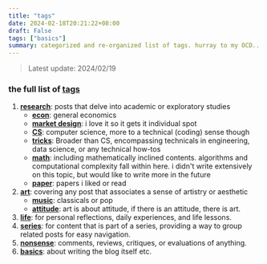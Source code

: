 ```yaml
---
title: "tags"
date: 2024-02-18T20:21:22+08:00
draft: False
tags: ["basics"]
summary: categorized and re-organized list of tags. hurray to my OCD...
---
```


> Latest update: 2024/02/19

### the full list of [tags](/tags/)

1. **[research](/tags/research/)**: posts that delve into academic or exploratory studies
    - **[econ](/tags/econ/)**: general economics
    - **[market design](/tags/market_design/)**: i love it so it gets it individual spot
    - **[CS](/tags/CS/)**: computer science, more to a technical (coding) sense though
    - **[tricks](/tags/tricks/)**: Broader than CS, encompassing technicals in engineering, data science, or any technical how-tos
    - **[math](/tags/math/)**: including mathematically inclined contents. algorithms and computational complexity fall within here. i didn't write extensively on this topic, but would like to write more in the future
    - **[paper](/tags/paper/)**: papers i liked or read
2. **[art](/tags/art/)**: covering any post that associates a sense of artistry or aesthetic
    - **[music](/tags/music/)**: classicals or pop
    - **[attitude](/tags/attitude/)**: art is about attitude, if there is an attitude, there is art.
3. **[life](/tags/life/)**: for personal reflections, daily experiences, and life lessons.
4. **[series](/tags/series/)**: for content that is part of a series, providing a way to group related posts for easy navigation.
5. **[nonsense](/tags/nonsense/)**: comments, reviews, critiques, or evaluations of anything.
6. **[basics](/tags/basics/)**: about writing the blog itself etc.

